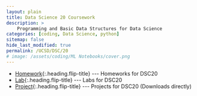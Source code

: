 ```yaml
---
layout: plain
title: Data Science 20 Coursework
description: >
    Programming and Basic Data Structures for Data Science
categories: [coding, Data Science, python]
sitemap: false
hide_last_modified: true
permalink: /UCSD/DSC/20
# image: /assets/coding/ML Notebooks/cover.png
---
```



* [Homework]{:.heading.flip-title} --- Homeworks for DSC20
* [Lab]{:.heading.flip-title} --- Labs for DSC20
* <a href="/UCSD/DSC/20/project/project.zip" download="hw10">Project</a>{:.heading.flip-title} --- Projects for DSC20 (Downloads directly)

[Homework]: /UCSD/DSC/20/homework
[Lab]: /UCSD/DSC/20/labs


